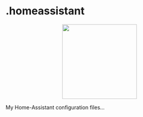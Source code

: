 # .homeassistant

<p align="center"><img src="https://github.com/home-assistant/home-assistant-assets/raw/master/loading-screen.gif" width="200"></p>

My Home-Assistant configuration files...
